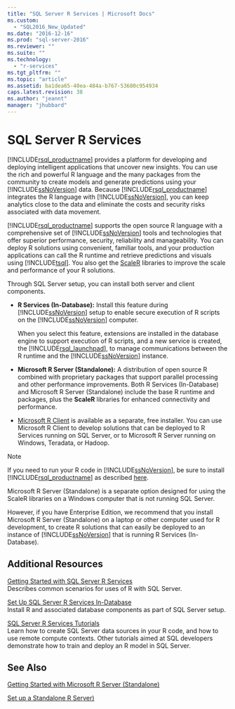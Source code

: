```yaml
---
title: "SQL Server R Services | Microsoft Docs"
ms.custom: 
  - "SQL2016_New_Updated"
ms.date: "2016-12-16"
ms.prod: "sql-server-2016"
ms.reviewer: ""
ms.suite: ""
ms.technology: 
  - "r-services"
ms.tgt_pltfrm: ""
ms.topic: "article"
ms.assetid: ba1dea65-40ea-484a-b767-53680c954934
caps.latest.revision: 38
ms.author: "jeannt"
manager: "jhubbard"
---
```

# SQL Server R Services
  [!INCLUDE[rsql_productname](../../a9notintoc/includes/rsql-productname-md.md)] provides a platform for developing and deploying intelligent applications that uncover new insights. You can use the rich and powerful R language and the many packages from the community to create models and generate predictions using your [!INCLUDE[ssNoVersion](../../a9notintoc/includes/ssnoversion-md.md)] data. Because [!INCLUDE[rsql_productname](../../a9notintoc/includes/rsql-productname-md.md)] integrates the R language with [!INCLUDE[ssNoVersion](../../a9notintoc/includes/ssnoversion-md.md)], you can keep analytics close to the data and eliminate the costs and security risks associated with data movement.  
  
 [!INCLUDE[rsql_productname](../../a9notintoc/includes/rsql-productname-md.md)] supports the open source R language with a comprehensive set of [!INCLUDE[ssNoVersion](../../a9notintoc/includes/ssnoversion-md.md)] tools and technologies that offer superior performance, security, reliability and manageability. You can deploy R solutions using convenient, familiar  tools, and your production applications can call the R runtime and retrieve predictions and visuals using [!INCLUDE[tsql](../../a9notintoc/includes/tsql-md.md)]. You also get the [ScaleR](https://msdn.microsoft.com/microsoft-r/scaler/scaler) libraries to improve the scale and performance of your R solutions.  
  
Through SQL Server setup, you can install both server and client components.  
  
+   **R Services (In-Database):** Install this feature during [!INCLUDE[ssNoVersion](../../a9notintoc/includes/ssnoversion-md.md)] setup to enable secure execution of R scripts on the [!INCLUDE[ssNoVersion](../../a9notintoc/includes/ssnoversion-md.md)] computer.  
  
     When you select this feature, extensions  are installed in the database engine to support execution of R scripts, and a new service is created, the [!INCLUDE[rsql_launchpad](../../a9notintoc/includes/rsql-launchpad-md.md)], to manage communications between the R runtime and the [!INCLUDE[ssNoVersion](../../a9notintoc/includes/ssnoversion-md.md)] instance.  
  
+   **Microsoft R Server (Standalone):** A distribution of open source R combined with proprietary packages that support parallel processing and other performance improvements. Both R Services (In-Database) and Microsoft R Server (Standalone) include the base R runtime and packages, plus the **ScaleR**  libraries for enhanced connectivity and performance. 
  
+    [Microsoft R Client](https://msdn.microsoft.com/microsoft-r/index#mrc)  is available as a separate, free installer.  You can use Microsoft R Client to develop solutions that can be deployed to R Services running on SQL Server, or to Microsoft R Server running on Windows, Teradata, or Hadoop. 
     

  > [!NOTE]
  >  If you need to run your R code in [!INCLUDE[ssNoVersion](../../a9notintoc/includes/ssnoversion-md.md)], be sure to install [!INCLUDE[rsql_productname](../../a9notintoc/includes/rsql-productname-md.md)] as described [here](../../advanced-analytics/r-services/set-up-sql-server-r-services-in-database.md).
  >  
  > Microsoft R Server \(Standalone\) is a separate option designed for using the ScaleR libraries on a Windows computer that is not running SQL Server. 
  >   
  >  However, if you have Enterprise Edition, we recommend that you install Microsoft R Server \(Standalone\) on a laptop or other computer used for R development, to create R solutions that can easily be deployed to an instance of [!INCLUDE[ssNoVersion](../../a9notintoc/includes/ssnoversion-md.md)] that is running R Services \(In-Database\).
  
## Additional Resources  
  
 [Getting Started with SQL Server R Services](../../advanced-analytics/r-services/getting-started-with-sql-server-r-services.md)   
 Describes common scenarios for uses of R with SQL Server.  
  
[Set Up SQL Server R Services In-Database](../../advanced-analytics/r-services/set-up-sql-server-r-services-in-database.md)  
Install R and associated database components as part of SQL Server setup.  
  
[SQL Server R Services Tutorials](../../advanced-analytics/r-services/tutorials/sql-server-r-services-tutorials.md)  
Learn how to create SQL Server data sources in your R code, and how to use remote compute contexts. Other tutorials aimed at SQL developers demonstrate how to train and deploy an R model in SQL Server.  
  
## See Also  
  
 [Getting Started with Microsoft R Server &#40;Standalone&#41;](../../advanced-analytics/r-services/getting-started-with-microsoft-r-server-standalone.md)  
 
 [Set up a Standalone R Server)](../../advanced-analytics/r-services/create-a-standalone-r-server.md) 
  